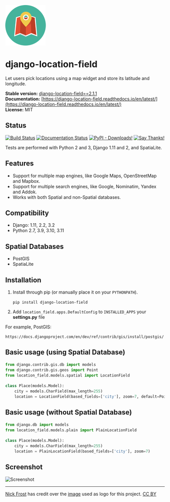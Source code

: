 ![logo](django-location-field.png)

django-location-field
==

Let users pick locations using a map widget and store its latitude and longitude.

**Stable version:** [django-location-field==2.1.1](https://pypi.python.org/pypi/django-location-field/2.1.1)  
**Documentation:** [https://django-location-field.readthedocs.io/en/latest/](https://django-location-field.readthedocs.io/en/latest/)  
**License:** MIT

Status
--

[![Build Status](https://travis-ci.org/caioariede/django-location-field.svg?branch=master)](https://travis-ci.org/caioariede/django-location-field) [![Documentation Status](https://readthedocs.org/projects/django-location-field/badge/?version=latest)](https://django-location-field.readthedocs.io/en/latest/?badge=latest)
 [![PyPI - Downloads!](https://img.shields.io/pypi/dm/django-location-field?color=blue)](https://pypi.org/project/django-location-field/) [![Say Thanks!](https://img.shields.io/badge/Say%20Thanks-!-1EAEDB.svg)](https://saythanks.io/to/caioariede)

Tests are performed with Python 2 and 3, Django 1.11 and 2, and SpatiaLite.

Features
--

* Support for multiple map engines, like Google Maps, OpenStreetMap and Mapbox.
* Support for multiple search engines, like Google, Nominatim, Yandex and Addok.
* Works with both Spatial and non-Spatial databases.

Compatibility
--

* Django: 1.11, 2.2, 3.2
* Python 2.7, 3.9, 3.10, 3.11

Spatial Databases
--

* PostGIS
* SpatiaLite

Installation
--

1. Install through pip (or manually place it on your `PYTHONPATH`).

    `pip install django-location-field`

2. Add `location_field.apps.DefaultConfig` to `INSTALLED_APPS` your **settings.py** file

For example, PostGIS:

    https://docs.djangoproject.com/en/dev/ref/contrib/gis/install/postgis/

Basic usage (using Spatial Database)
--

```python
from django.contrib.gis.db import models
from django.contrib.gis.geos import Point
from location_field.models.spatial import LocationField

class Place(models.Model):
    city = models.CharField(max_length=255)
    location = LocationField(based_fields=['city'], zoom=7, default=Point(1.0, 1.0))
```

Basic usage (without Spatial Database)
--

```python
from django.db import models
from location_field.models.plain import PlainLocationField

class Place(models.Model):
    city = models.CharField(max_length=255)
    location = PlainLocationField(based_fields=['city'], zoom=7)
```

Screenshot
--

![Screenshot](https://github.com/caioariede/django-location-field/raw/master/screenshot.png)

---

[Nick Frost](https://www.iconfinder.com/Gimpopo) has credit over the [image](django-location-field.png) used as logo for this project. [CC BY](https://creativecommons.org/licenses/by/3.0/)
